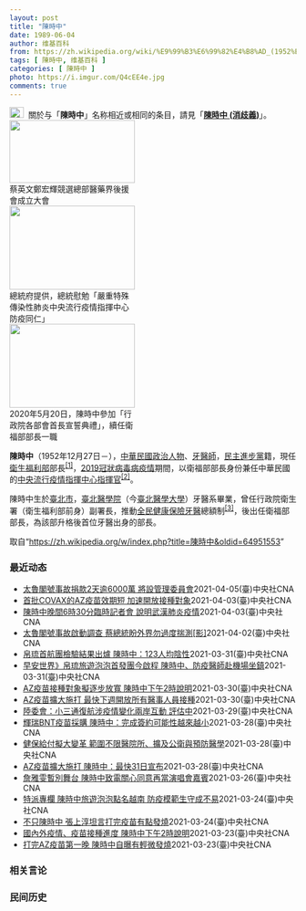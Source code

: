 ```yaml
---
layout: post
title: "陳時中"
date: 1989-06-04
author: 维基百科
from: https://zh.wikipedia.org/wiki/%E9%99%B3%E6%99%82%E4%B8%AD_(1952%E5%B9%B4)
tags: [ 陳時中, 维基百科 ]
categories: [ 陳時中 ]
photo: https://i.imgur.com/Q4cEE4e.jpg
comments: true
---
```

<div class="mw-parser-output"><div id="noteTA-54dafe5e" class="noteTA"><div class="noteTA-group"><div data-noteta-group-source="module" data-noteta-group="Medicine"></div></div></div>
<div role="note" class="hatnote navigation-not-searchable"><a href="/wiki/Wikipedia:%E6%B6%88%E6%AD%A7%E4%B9%89" title="Wikipedia:消歧义"><img alt="Disambig gray.svg" src="//upload.wikimedia.org/wikipedia/commons/thumb/5/5f/Disambig_gray.svg/25px-Disambig_gray.svg.png" decoding="async" width="25" height="19" srcset="//upload.wikimedia.org/wikipedia/commons/thumb/5/5f/Disambig_gray.svg/38px-Disambig_gray.svg.png 1.5x, //upload.wikimedia.org/wikipedia/commons/thumb/5/5f/Disambig_gray.svg/50px-Disambig_gray.svg.png 2x" data-file-width="220" data-file-height="168"></a>&nbsp;&nbsp;關於与「<b>陳時中</b>」名称相近或相同的条目，請見「<b><a href="/wiki/%E9%99%B3%E6%99%82%E4%B8%AD_(%E6%B6%88%E6%AD%A7%E7%BE%A9)" class="mw-disambig" title="陳時中 (消歧義)">陳時中 (消歧義)</a></b>」。</div>

<div class="thumb tright"><div class="thumbinner" style="width:222px;"><a href="/wiki/File:%E9%84%AD%E5%AE%8F%E8%BC%9D%E8%88%87%E9%86%AB%E6%94%BF%E4%BA%BA%E5%A3%AB%E5%90%88%E7%85%A7.jpg" class="image"><img alt="" src="//upload.wikimedia.org/wikipedia/commons/thumb/e/e0/%E9%84%AD%E5%AE%8F%E8%BC%9D%E8%88%87%E9%86%AB%E6%94%BF%E4%BA%BA%E5%A3%AB%E5%90%88%E7%85%A7.jpg/220px-%E9%84%AD%E5%AE%8F%E8%BC%9D%E8%88%87%E9%86%AB%E6%94%BF%E4%BA%BA%E5%A3%AB%E5%90%88%E7%85%A7.jpg" decoding="async" width="220" height="110" class="thumbimage" srcset="//upload.wikimedia.org/wikipedia/commons/thumb/e/e0/%E9%84%AD%E5%AE%8F%E8%BC%9D%E8%88%87%E9%86%AB%E6%94%BF%E4%BA%BA%E5%A3%AB%E5%90%88%E7%85%A7.jpg/330px-%E9%84%AD%E5%AE%8F%E8%BC%9D%E8%88%87%E9%86%AB%E6%94%BF%E4%BA%BA%E5%A3%AB%E5%90%88%E7%85%A7.jpg 1.5x, //upload.wikimedia.org/wikipedia/commons/thumb/e/e0/%E9%84%AD%E5%AE%8F%E8%BC%9D%E8%88%87%E9%86%AB%E6%94%BF%E4%BA%BA%E5%A3%AB%E5%90%88%E7%85%A7.jpg/440px-%E9%84%AD%E5%AE%8F%E8%BC%9D%E8%88%87%E9%86%AB%E6%94%BF%E4%BA%BA%E5%A3%AB%E5%90%88%E7%85%A7.jpg 2x" data-file-width="4160" data-file-height="2080"></a>  <div class="thumbcaption"><div class="magnify"><a href="/wiki/File:%E9%84%AD%E5%AE%8F%E8%BC%9D%E8%88%87%E9%86%AB%E6%94%BF%E4%BA%BA%E5%A3%AB%E5%90%88%E7%85%A7.jpg" class="internal" title="放大"></a></div>蔡英文鄭宏輝競選總部醫藥界後援會成立大會</div></div></div>
<div class="thumb tright"><div class="thumbinner" style="width:222px;"><a href="/wiki/File:02.07_%E7%B8%BD%E7%B5%B1%E6%85%B0%E5%8B%89%E3%80%8C%E5%9A%B4%E9%87%8D%E7%89%B9%E6%AE%8A%E5%82%B3%E6%9F%93%E6%80%A7%E8%82%BA%E7%82%8E%E4%B8%AD%E5%A4%AE%E6%B5%81%E8%A1%8C%E7%96%AB%E6%83%85%E6%8C%87%E6%8F%AE%E4%B8%AD%E5%BF%83%E9%98%B2%E7%96%AB%E5%90%8C%E4%BB%81%E3%80%8D_(49500116692).jpg" class="image"><img alt="" src="//upload.wikimedia.org/wikipedia/commons/thumb/9/95/02.07_%E7%B8%BD%E7%B5%B1%E6%85%B0%E5%8B%89%E3%80%8C%E5%9A%B4%E9%87%8D%E7%89%B9%E6%AE%8A%E5%82%B3%E6%9F%93%E6%80%A7%E8%82%BA%E7%82%8E%E4%B8%AD%E5%A4%AE%E6%B5%81%E8%A1%8C%E7%96%AB%E6%83%85%E6%8C%87%E6%8F%AE%E4%B8%AD%E5%BF%83%E9%98%B2%E7%96%AB%E5%90%8C%E4%BB%81%E3%80%8D_%2849500116692%29.jpg/220px-02.07_%E7%B8%BD%E7%B5%B1%E6%85%B0%E5%8B%89%E3%80%8C%E5%9A%B4%E9%87%8D%E7%89%B9%E6%AE%8A%E5%82%B3%E6%9F%93%E6%80%A7%E8%82%BA%E7%82%8E%E4%B8%AD%E5%A4%AE%E6%B5%81%E8%A1%8C%E7%96%AB%E6%83%85%E6%8C%87%E6%8F%AE%E4%B8%AD%E5%BF%83%E9%98%B2%E7%96%AB%E5%90%8C%E4%BB%81%E3%80%8D_%2849500116692%29.jpg" decoding="async" width="220" height="147" class="thumbimage" srcset="//upload.wikimedia.org/wikipedia/commons/thumb/9/95/02.07_%E7%B8%BD%E7%B5%B1%E6%85%B0%E5%8B%89%E3%80%8C%E5%9A%B4%E9%87%8D%E7%89%B9%E6%AE%8A%E5%82%B3%E6%9F%93%E6%80%A7%E8%82%BA%E7%82%8E%E4%B8%AD%E5%A4%AE%E6%B5%81%E8%A1%8C%E7%96%AB%E6%83%85%E6%8C%87%E6%8F%AE%E4%B8%AD%E5%BF%83%E9%98%B2%E7%96%AB%E5%90%8C%E4%BB%81%E3%80%8D_%2849500116692%29.jpg/330px-02.07_%E7%B8%BD%E7%B5%B1%E6%85%B0%E5%8B%89%E3%80%8C%E5%9A%B4%E9%87%8D%E7%89%B9%E6%AE%8A%E5%82%B3%E6%9F%93%E6%80%A7%E8%82%BA%E7%82%8E%E4%B8%AD%E5%A4%AE%E6%B5%81%E8%A1%8C%E7%96%AB%E6%83%85%E6%8C%87%E6%8F%AE%E4%B8%AD%E5%BF%83%E9%98%B2%E7%96%AB%E5%90%8C%E4%BB%81%E3%80%8D_%2849500116692%29.jpg 1.5x, //upload.wikimedia.org/wikipedia/commons/thumb/9/95/02.07_%E7%B8%BD%E7%B5%B1%E6%85%B0%E5%8B%89%E3%80%8C%E5%9A%B4%E9%87%8D%E7%89%B9%E6%AE%8A%E5%82%B3%E6%9F%93%E6%80%A7%E8%82%BA%E7%82%8E%E4%B8%AD%E5%A4%AE%E6%B5%81%E8%A1%8C%E7%96%AB%E6%83%85%E6%8C%87%E6%8F%AE%E4%B8%AD%E5%BF%83%E9%98%B2%E7%96%AB%E5%90%8C%E4%BB%81%E3%80%8D_%2849500116692%29.jpg/440px-02.07_%E7%B8%BD%E7%B5%B1%E6%85%B0%E5%8B%89%E3%80%8C%E5%9A%B4%E9%87%8D%E7%89%B9%E6%AE%8A%E5%82%B3%E6%9F%93%E6%80%A7%E8%82%BA%E7%82%8E%E4%B8%AD%E5%A4%AE%E6%B5%81%E8%A1%8C%E7%96%AB%E6%83%85%E6%8C%87%E6%8F%AE%E4%B8%AD%E5%BF%83%E9%98%B2%E7%96%AB%E5%90%8C%E4%BB%81%E3%80%8D_%2849500116692%29.jpg 2x" data-file-width="2048" data-file-height="1365"></a>  <div class="thumbcaption"><div class="magnify"><a href="/wiki/File:02.07_%E7%B8%BD%E7%B5%B1%E6%85%B0%E5%8B%89%E3%80%8C%E5%9A%B4%E9%87%8D%E7%89%B9%E6%AE%8A%E5%82%B3%E6%9F%93%E6%80%A7%E8%82%BA%E7%82%8E%E4%B8%AD%E5%A4%AE%E6%B5%81%E8%A1%8C%E7%96%AB%E6%83%85%E6%8C%87%E6%8F%AE%E4%B8%AD%E5%BF%83%E9%98%B2%E7%96%AB%E5%90%8C%E4%BB%81%E3%80%8D_(49500116692).jpg" class="internal" title="放大"></a></div>總統府提供，總統慰勉「嚴重特殊傳染性肺炎中央流行疫情指揮中心防疫同仁」</div></div></div>
<div class="thumb tright"><div class="thumbinner" style="width:222px;"><a href="/wiki/File:05.20_%E7%B8%BD%E7%B5%B1%E4%B8%BB%E6%8C%81%E3%80%8C%E8%A1%8C%E6%94%BF%E9%99%A2%E5%89%AF%E9%99%A2%E9%95%B7%E6%9A%A8%E5%90%84%E9%83%A8%E6%9C%83%E9%A6%96%E9%95%B7%E5%AE%A3%E8%AA%93%E5%85%B8%E7%A6%AE%E3%80%8D-%E9%99%B3%E6%99%82%E4%B8%AD.jpg" class="image"><img alt="" src="//upload.wikimedia.org/wikipedia/commons/thumb/a/aa/05.20_%E7%B8%BD%E7%B5%B1%E4%B8%BB%E6%8C%81%E3%80%8C%E8%A1%8C%E6%94%BF%E9%99%A2%E5%89%AF%E9%99%A2%E9%95%B7%E6%9A%A8%E5%90%84%E9%83%A8%E6%9C%83%E9%A6%96%E9%95%B7%E5%AE%A3%E8%AA%93%E5%85%B8%E7%A6%AE%E3%80%8D-%E9%99%B3%E6%99%82%E4%B8%AD.jpg/220px-05.20_%E7%B8%BD%E7%B5%B1%E4%B8%BB%E6%8C%81%E3%80%8C%E8%A1%8C%E6%94%BF%E9%99%A2%E5%89%AF%E9%99%A2%E9%95%B7%E6%9A%A8%E5%90%84%E9%83%A8%E6%9C%83%E9%A6%96%E9%95%B7%E5%AE%A3%E8%AA%93%E5%85%B8%E7%A6%AE%E3%80%8D-%E9%99%B3%E6%99%82%E4%B8%AD.jpg" decoding="async" width="220" height="147" class="thumbimage" srcset="//upload.wikimedia.org/wikipedia/commons/thumb/a/aa/05.20_%E7%B8%BD%E7%B5%B1%E4%B8%BB%E6%8C%81%E3%80%8C%E8%A1%8C%E6%94%BF%E9%99%A2%E5%89%AF%E9%99%A2%E9%95%B7%E6%9A%A8%E5%90%84%E9%83%A8%E6%9C%83%E9%A6%96%E9%95%B7%E5%AE%A3%E8%AA%93%E5%85%B8%E7%A6%AE%E3%80%8D-%E9%99%B3%E6%99%82%E4%B8%AD.jpg/330px-05.20_%E7%B8%BD%E7%B5%B1%E4%B8%BB%E6%8C%81%E3%80%8C%E8%A1%8C%E6%94%BF%E9%99%A2%E5%89%AF%E9%99%A2%E9%95%B7%E6%9A%A8%E5%90%84%E9%83%A8%E6%9C%83%E9%A6%96%E9%95%B7%E5%AE%A3%E8%AA%93%E5%85%B8%E7%A6%AE%E3%80%8D-%E9%99%B3%E6%99%82%E4%B8%AD.jpg 1.5x, //upload.wikimedia.org/wikipedia/commons/thumb/a/aa/05.20_%E7%B8%BD%E7%B5%B1%E4%B8%BB%E6%8C%81%E3%80%8C%E8%A1%8C%E6%94%BF%E9%99%A2%E5%89%AF%E9%99%A2%E9%95%B7%E6%9A%A8%E5%90%84%E9%83%A8%E6%9C%83%E9%A6%96%E9%95%B7%E5%AE%A3%E8%AA%93%E5%85%B8%E7%A6%AE%E3%80%8D-%E9%99%B3%E6%99%82%E4%B8%AD.jpg/440px-05.20_%E7%B8%BD%E7%B5%B1%E4%B8%BB%E6%8C%81%E3%80%8C%E8%A1%8C%E6%94%BF%E9%99%A2%E5%89%AF%E9%99%A2%E9%95%B7%E6%9A%A8%E5%90%84%E9%83%A8%E6%9C%83%E9%A6%96%E9%95%B7%E5%AE%A3%E8%AA%93%E5%85%B8%E7%A6%AE%E3%80%8D-%E9%99%B3%E6%99%82%E4%B8%AD.jpg 2x" data-file-width="2508" data-file-height="1672"></a>  <div class="thumbcaption"><div class="magnify"><a href="/wiki/File:05.20_%E7%B8%BD%E7%B5%B1%E4%B8%BB%E6%8C%81%E3%80%8C%E8%A1%8C%E6%94%BF%E9%99%A2%E5%89%AF%E9%99%A2%E9%95%B7%E6%9A%A8%E5%90%84%E9%83%A8%E6%9C%83%E9%A6%96%E9%95%B7%E5%AE%A3%E8%AA%93%E5%85%B8%E7%A6%AE%E3%80%8D-%E9%99%B3%E6%99%82%E4%B8%AD.jpg" class="internal" title="放大"></a></div>2020年5月20日，陳時中參加「行政院各部會首長宣誓典禮」，續任衛福部部長一職</div></div></div>
<p><b>陳時中</b>（1952年12月27日<span class="useeditintro" title="Template:BLP editintro">－</span>），<a href="/wiki/%E4%B8%AD%E8%8F%AF%E6%B0%91%E5%9C%8B" title="中華民國">中華民國</a><a href="/wiki/%E6%94%BF%E6%B2%BB%E4%BA%BA%E7%89%A9" title="政治人物">政治人物</a>、<a href="/wiki/%E7%89%99%E9%86%AB%E5%B8%AB" class="mw-redirect" title="牙醫師">牙醫師</a>，<a href="/wiki/%E6%B0%91%E4%B8%BB%E9%80%B2%E6%AD%A5%E9%BB%A8" title="民主進步黨">民主進步黨</a>籍，現任<a href="/wiki/%E4%B8%AD%E8%8F%AF%E6%B0%91%E5%9C%8B%E8%A1%9B%E7%94%9F%E7%A6%8F%E5%88%A9%E9%83%A8" title="中華民國衛生福利部">衛生福利部</a>部長<sup id="cite_ref-1" class="reference"><a href="#cite_note-1">[1]</a></sup>，<a href="/wiki/2019%E5%86%A0%E7%8B%80%E7%97%85%E6%AF%92%E7%97%85%E8%87%BA%E7%81%A3%E7%96%AB%E6%83%85" title="2019冠狀病毒病臺灣疫情">2019冠狀病毒病疫情</a>期間，以衛福部部長身份兼任中華民國的<a href="/wiki/%E5%9C%8B%E5%AE%B6%E8%A1%9B%E7%94%9F%E6%8C%87%E6%8F%AE%E4%B8%AD%E5%BF%83%E4%B8%AD%E5%A4%AE%E6%B5%81%E8%A1%8C%E7%96%AB%E6%83%85%E6%8C%87%E6%8F%AE%E4%B8%AD%E5%BF%83" title="國家衛生指揮中心中央流行疫情指揮中心">中央流行疫情指揮中心</a><a href="/wiki/%E6%8C%87%E6%8F%AE%E5%AE%98" title="指揮官">指揮官</a><sup id="cite_ref-2" class="reference"><a href="#cite_note-2">[2]</a></sup>。
</p><p>陳時中生於<a href="/wiki/%E8%87%BA%E5%8C%97%E5%B8%82" title="臺北市">臺北市</a>，<a href="/wiki/%E8%87%BA%E5%8C%97%E9%86%AB%E5%AD%B8%E9%99%A2" class="mw-redirect" title="臺北醫學院">臺北醫學院</a>（今<a href="/wiki/%E8%87%BA%E5%8C%97%E9%86%AB%E5%AD%B8%E5%A4%A7%E5%AD%B8" title="臺北醫學大學">臺北醫學大學</a>）牙醫系畢業，曾任行政院衛生署（衛生福利部前身）副署長，推動<a href="/wiki/%E5%85%A8%E6%B0%91%E5%81%A5%E5%BA%B7%E4%BF%9D%E9%9A%AA" title="全民健康保險">全民健康保險</a><a href="/wiki/%E7%89%99%E9%86%AB" title="牙醫">牙醫</a>總額制<sup id="cite_ref-3" class="reference"><a href="#cite_note-3">[3]</a></sup>，後出任衛福部部長，為該部升格後首位牙醫出身的部長。
</p>
</div><noscript><img src="//zh.wikipedia.org/wiki/Special:CentralAutoLogin/start?type=1x1" alt="" title="" width="1" height="1" style="border: none; position: absolute;"></noscript>
<div class="printfooter">取自“<a dir="ltr" href="https://zh.wikipedia.org/w/index.php?title=陳時中&amp;oldid=64951553">https://zh.wikipedia.org/w/index.php?title=陳時中&amp;oldid=64951553</a>”</div><div id="recent-news"><h3>最近动态</h3><ul><li><a href="https://nodebe4.github.io/waimei/2021-04-05/%E5%A4%AA%E9%AD%AF%E9%96%A3%E8%99%9F%E4%BA%8B%E6%95%85%E6%8D%90%E6%AC%BE2%E5%A4%A9%E9%80%BE6000%E8%90%AC-%E5%B0%87%E8%A8%AD%E7%AE%A1%E7%90%86%E5%A7%94%E5%93%A1%E6%9C%83" title="太魯閣號事故捐款2天逾6000萬 將設管理委員會—— （中央社記者許秩維台北5日電）台鐵太魯閣號日前發生重大傷亡事故，衛生福利部提供捐款專戶。衛福部長陳時中今天表示，初步掌握捐款已逾新台幣600...">太魯閣號事故捐款2天逾6000萬 將設管理委員會</a><time>2021-04-05</time><a class="tag">(臺)中央社CNA</a></li>
<li><a href="https://nodebe4.github.io/waimei/2021-04-03/%E9%A6%96%E6%89%B9COVAX%E7%9A%84AZ%E7%96%AB%E8%8B%97%E6%95%88%E6%9C%9F%E7%9F%AD-%E5%8A%A0%E9%80%9F%E9%96%8B%E6%94%BE%E6%8E%A5%E7%A8%AE%E5%B0%8D%E8%B1%A1" title="首批COVAX的AZ疫苗效期短 加速開放接種對象—— 中央流行疫情指揮中心3日晚間緊急召開記者會，指揮官陳時中親自出席宣布，台灣透過COVAX獲配102萬劑AZ 疫苗，首批19.92萬劑4日上午...">首批COVAX的AZ疫苗效期短 加速開放接種對象</a><time>2021-04-03</time><a class="tag">(臺)中央社CNA</a></li>
<li><a href="https://nodebe4.github.io/waimei/2021-04-03/%E9%99%B3%E6%99%82%E4%B8%AD%E6%99%9A%E9%96%936%E6%99%8230%E5%88%86%E8%87%A8%E6%99%82%E8%A8%98%E8%80%85%E6%9C%83-%E8%AA%AA%E6%98%8E%E6%AD%A6%E6%BC%A2%E8%82%BA%E7%82%8E%E7%96%AB%E6%83%85" title="陳時中晚間6時30分臨時記者會 說明武漢肺炎疫情—— 因應武漢肺炎疫情，中央流行疫情指揮中心指揮官陳時中3日晚間6時30分舉行臨時記者會（中央社檔案照片） （中央社台北3日電）中央流行疫情指揮中...">陳時中晚間6時30分臨時記者會 說明武漢肺炎疫情</a><time>2021-04-03</time><a class="tag">(臺)中央社CNA</a></li>
<li><a href="https://nodebe4.github.io/waimei/2021-04-02/%E5%A4%AA%E9%AD%AF%E9%96%A3%E8%99%9F%E4%BA%8B%E6%95%85%E5%95%9F%E5%8B%95%E8%AA%BF%E6%9F%A5-%E8%94%A1%E7%B8%BD%E7%B5%B1%E7%9B%BC%E5%A4%96%E7%95%8C%E5%8B%BF%E9%81%8E%E5%BA%A6%E6%8F%A3%E6%B8%AC-%E5%BD%B1" title="太魯閣號事故啟動調查 蔡總統盼外界勿過度揣測[影]—— 台鐵408次太魯閣號2日上午發生出軌意外，死傷慘重。總統蔡英文（右2）下午在衛福部長陳時中（右）、交通部次長王國材（左）、行政院秘書長李孟...">太魯閣號事故啟動調查 蔡總統盼外界勿過度揣測[影]</a><time>2021-04-02</time><a class="tag">(臺)中央社CNA</a></li>
<li><a href="https://nodebe4.github.io/waimei/2021-03-31/%E5%B8%9B%E7%90%89%E9%A6%96%E8%88%AA%E5%9C%98%E6%AA%A2%E9%A9%97%E7%B5%90%E6%9E%9C%E5%87%BA%E7%88%90-%E9%99%B3%E6%99%82%E4%B8%AD-123%E4%BA%BA%E5%9D%87%E9%99%B0%E6%80%A7" title="帛琉首航團檢驗結果出爐 陳時中：123人均陰性—— 台灣帛琉旅遊泡泡首發團1日啟程，中央流行疫情指揮中心指揮官陳時中（前中）表示，123名團員檢驗結果皆為陰性。圖為衛福部長陳時中與旅客合影。中央...">帛琉首航團檢驗結果出爐 陳時中：123人均陰性</a><time>2021-03-31</time><a class="tag">(臺)中央社CNA</a></li>
<li><a href="https://nodebe4.github.io/waimei/2021-03-31/%E6%97%A9%E5%AE%89%E4%B8%96%E7%95%8C-%E5%B8%9B%E7%90%89%E6%97%85%E9%81%8A%E6%B3%A1%E6%B3%A1%E9%A6%96%E7%99%BC%E5%9C%98%E4%BB%8A%E5%95%9F%E7%A8%8B-%E9%99%B3%E6%99%82%E4%B8%AD-%E9%98%B2%E7%96%AB%E9%86%AB%E5%B8%AB%E8%B5%B4%E6%A9%9F%E5%A0%B4%E5%9D%90%E9%8E%AE" title="早安世界》帛琉旅遊泡泡首發團今啟程 陳時中、防疫醫師赴機場坐鎮—— 帛琉旅遊泡泡首發團將於1日下午2時30分自桃園國際機場起飛，共96人，出境、返台都與一般旅客分流。（圖取自facebook.c...">早安世界》帛琉旅遊泡泡首發團今啟程 陳時中、防疫醫師赴機場坐鎮</a><time>2021-03-31</time><a class="tag">(臺)中央社CNA</a></li>
<li><a href="https://nodebe4.github.io/waimei/2021-03-30/AZ%E7%96%AB%E8%8B%97%E6%8E%A5%E7%A8%AE%E5%B0%8D%E8%B1%A1%E6%93%AC%E9%80%90%E6%AD%A5%E6%94%BE%E5%AF%AC-%E9%99%B3%E6%99%82%E4%B8%AD%E4%B8%8B%E5%8D%882%E6%99%82%E8%AA%AA%E6%98%8E" title="AZ疫苗接種對象擬逐步放寬 陳時中下午2時說明—— 中央流行疫情指揮中心指揮官陳時中31日下午2時將召開記者會，說明牛津AZ疫苗、疫情狀況及防疫措施。（中央社檔案照片） （中央社記者張茗喧台北3...">AZ疫苗接種對象擬逐步放寬  陳時中下午2時說明</a><time>2021-03-30</time><a class="tag">(臺)中央社CNA</a></li>
<li><a href="https://nodebe4.github.io/waimei/2021-03-30/AZ%E7%96%AB%E8%8B%97%E6%93%B4%E5%A4%A7%E6%96%BD%E6%89%93-%E6%9C%80%E5%BF%AB%E4%B8%8B%E9%80%B1%E9%96%8B%E6%94%BE%E6%89%80%E6%9C%89%E9%86%AB%E4%BA%8B%E4%BA%BA%E5%93%A1%E6%8E%A5%E7%A8%AE" title="AZ疫苗擴大施打 最快下週開放所有醫事人員接種—— 牛津AZ疫苗22日全台開打，衛福部長陳時中31日表示，最快下週起逐步擴大施打，預計將開放所有醫事人員接種。圖為台大醫院醫護人員施打疫苗情形。（...">AZ疫苗擴大施打 最快下週開放所有醫事人員接種</a><time>2021-03-30</time><a class="tag">(臺)中央社CNA</a></li>
<li><a href="https://nodebe4.github.io/waimei/2021-03-29/%E9%99%B8%E5%A7%94%E6%9C%83-%E5%B0%8F%E4%B8%89%E9%80%9A%E5%BE%A9%E8%88%AA%E6%B6%89%E7%96%AB%E6%83%85%E8%AE%8A%E5%8C%96%E5%85%A9%E5%B2%B8%E4%BA%92%E5%8B%95-%E8%A9%95%E4%BC%B0%E4%B8%AD" title="陸委會：小三通復航涉疫情變化兩岸互動 評估中—— （中央社記者賴言曦台北29日電）衛福部長陳時中今天上午對「小三通」復航議題表示，只要陸委會提出，衛福部不會反對。陸委會則指出，小三通復航涉及疫情...">陸委會：小三通復航涉疫情變化兩岸互動 評估中</a><time>2021-03-29</time><a class="tag">(臺)中央社CNA</a></li>
<li><a href="https://nodebe4.github.io/waimei/2021-03-28/%E8%BC%9D%E7%91%9EBNT%E7%96%AB%E8%8B%97%E6%8E%A1%E8%B3%BC-%E9%99%B3%E6%99%82%E4%B8%AD-%E5%AE%8C%E6%88%90%E7%B0%BD%E7%B4%84%E5%8F%AF%E8%83%BD%E6%80%A7%E8%B6%8A%E4%BE%86%E8%B6%8A%E5%B0%8F" title="輝瑞BNT疫苗採購 陳時中：完成簽約可能性越來越小—— （中央社記者余曉涵台北29日電）衛生福利部長陳時中今天在立法院答詢談及輝瑞BNT疫苗時說，有持續談，希望越早拿到越好，但全球供應鏈有問題，...">輝瑞BNT疫苗採購 陳時中：完成簽約可能性越來越小</a><time>2021-03-28</time><a class="tag">(臺)中央社CNA</a></li>
<li><a href="https://nodebe4.github.io/waimei/2021-03-28/%E5%81%A5%E4%BF%9D%E7%B5%A6%E4%BB%98%E6%93%AC%E5%A4%A7%E8%AE%8A%E9%9D%A9-%E7%AF%84%E5%9C%8D%E4%B8%8D%E9%99%90%E9%86%AB%E9%99%A2%E6%89%80-%E6%93%B4%E5%8F%8A%E5%85%AC%E8%A1%9B%E8%88%87%E9%A0%90%E9%98%B2%E9%86%AB%E5%AD%B8" title="健保給付擬大變革 範圍不限醫院所、擴及公衛與預防醫學—— 衛福部長陳時中29日證實，健保給付制度將有2大變革，改革方向包含擴大健保支付範圍，除不再侷限醫療院所外，也將擴及公共衛生、預防醫學等領域...">健保給付擬大變革 範圍不限醫院所、擴及公衛與預防醫學</a><time>2021-03-28</time><a class="tag">(臺)中央社CNA</a></li>
<li><a href="https://nodebe4.github.io/waimei/2021-03-28/AZ%E7%96%AB%E8%8B%97%E6%93%B4%E5%A4%A7%E6%96%BD%E6%89%93-%E9%99%B3%E6%99%82%E4%B8%AD-%E6%9C%80%E5%BF%AB31%E6%97%A5%E5%AE%A3%E5%B8%83" title="AZ疫苗擴大施打 陳時中：最快31日宣布—— 衛生福利部長陳時中29日表示，研議牛津AZ疫苗第2波施打時間，應會再擴大施打，最快31日宣布。（中央社檔案照片） （中央社記者余曉涵台北29日電）衛...">AZ疫苗擴大施打 陳時中：最快31日宣布</a><time>2021-03-28</time><a class="tag">(臺)中央社CNA</a></li>
<li><a href="https://nodebe4.github.io/waimei/2021-03-26/%E8%A9%B9%E9%9B%85%E9%9B%AF%E6%9A%AB%E5%88%A5%E8%88%9E%E5%8F%B0-%E9%99%B3%E6%99%82%E4%B8%AD%E8%87%B4%E9%9B%BB%E9%97%9C%E5%BF%83%E5%90%8C%E6%84%8F%E5%86%8D%E7%95%B6%E6%BC%94%E5%94%B1%E6%9C%83%E5%98%89%E8%B3%93" title="詹雅雯暫別舞台 陳時中致電關心同意再當演唱會嘉賓—— 歌手詹雅雯（右）罹患帕金森氏症，引起歌迷關心。衛福部長陳時中（左）親自打電話關心病情，也透露同意要擔任她明年5月演唱會嘉賓。圖為陳時中去年9...">詹雅雯暫別舞台 陳時中致電關心同意再當演唱會嘉賓</a><time>2021-03-26</time><a class="tag">(臺)中央社CNA</a></li>
<li><a href="https://nodebe4.github.io/waimei/2021-03-24/%E7%89%B9%E6%B4%BE%E5%B0%88%E6%AC%84-%E9%99%B3%E6%99%82%E4%B8%AD%E6%97%85%E9%81%8A%E6%B3%A1%E6%B3%A1%E9%BB%9E%E5%90%8D%E8%B6%8A%E5%8D%97-%E9%98%B2%E7%96%AB%E6%A8%A1%E7%AF%84%E7%94%9F%E5%AE%88%E6%88%90%E4%B8%8D%E6%98%93" title="特派專欄 陳時中旅遊泡泡點名越南 防疫模範生守成不易—— 越南鎖國防疫屆滿週年，河內市中心東京義塾廣場（Dong Kinh Nghia Thuc Square）以往被外國旅客塞爆，如今卻是天差地...">特派專欄 陳時中旅遊泡泡點名越南 防疫模範生守成不易</a><time>2021-03-24</time><a class="tag">(臺)中央社CNA</a></li>
<li><a href="https://nodebe4.github.io/waimei/2021-03-24/%E4%B8%8D%E5%8F%AA%E9%99%B3%E6%99%82%E4%B8%AD-%E5%BC%B5%E4%B8%8A%E6%B7%B3%E5%9D%A6%E8%A8%80%E6%89%93%E5%AE%8C%E7%96%AB%E8%8B%97%E6%9C%89%E9%BB%9E%E7%99%BC%E7%87%92" title="不只陳時中 張上淳坦言打完疫苗有點發燒—— 22日接種AZ疫苗後，張上淳表示在接種後整個人有點畏寒和倦怠，體溫有到攝氏37.5度。（中央社檔案照片） （中央社記者張茗喧、吳欣紜台北24日電）22...">不只陳時中 張上淳坦言打完疫苗有點發燒</a><time>2021-03-24</time><a class="tag">(臺)中央社CNA</a></li>
<li><a href="https://nodebe4.github.io/waimei/2021-03-23/%E5%9C%8B%E5%85%A7%E5%A4%96%E7%96%AB%E6%83%85-%E7%96%AB%E8%8B%97%E6%8E%A5%E7%A8%AE%E9%80%B2%E5%BA%A6-%E9%99%B3%E6%99%82%E4%B8%AD%E4%B8%8B%E5%8D%882%E6%99%82%E8%AA%AA%E6%98%8E" title="國內外疫情、疫苗接種進度 陳時中下午2時說明—— （中央社記者張茗喧台北24日電）全球武漢肺炎疫情未歇、國內疫苗接種狀況也引發關注。中央流行疫情指揮中心指揮官陳時中今天下午2時將召開記者會說明相...">國內外疫情、疫苗接種進度  陳時中下午2時說明</a><time>2021-03-23</time><a class="tag">(臺)中央社CNA</a></li>
<li><a href="https://nodebe4.github.io/waimei/2021-03-23/%E6%89%93%E5%AE%8CAZ%E7%96%AB%E8%8B%97%E7%AC%AC%E4%B8%80%E6%99%9A-%E9%99%B3%E6%99%82%E4%B8%AD%E8%87%AA%E6%9B%9D%E6%9C%89%E8%BC%95%E5%BE%AE%E7%99%BC%E7%87%92" title="打完AZ疫苗第一晚 陳時中自曝有輕微發燒—— COVID-19牛津AZ疫苗22日開打，衛福部長陳時中（前左）帶頭接種疫苗。（中央流行疫情指揮中心提供） （中央社記者張茗喧台北23日電）衛福部長陳...">打完AZ疫苗第一晚  陳時中自曝有輕微發燒</a><time>2021-03-23</time><a class="tag">(臺)中央社CNA</a></li>
</ul></div><div id="open-opinion"><h3>相关言论</h3><ul></ul></div><div id="mjls-record"><h3>民间历史</h3><ul></ul></div>